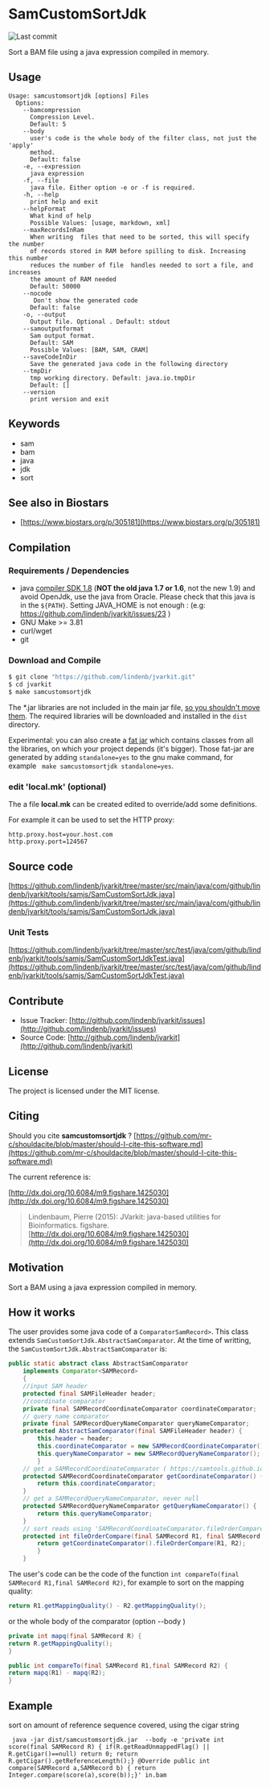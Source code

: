 # SamCustomSortJdk

![Last commit](https://img.shields.io/github/last-commit/lindenb/jvarkit.png)

Sort a BAM file using a java expression compiled in memory.


## Usage

```
Usage: samcustomsortjdk [options] Files
  Options:
    --bamcompression
      Compression Level.
      Default: 5
    --body
      user's code is the whole body of the filter class, not just the 'apply' 
      method. 
      Default: false
    -e, --expression
      java expression
    -f, --file
      java file. Either option -e or -f is required.
    -h, --help
      print help and exit
    --helpFormat
      What kind of help
      Possible Values: [usage, markdown, xml]
    --maxRecordsInRam
      When writing  files that need to be sorted, this will specify the number 
      of records stored in RAM before spilling to disk. Increasing this number 
      reduces the number of file  handles needed to sort a file, and increases 
      the amount of RAM needed
      Default: 50000
    --nocode
       Don't show the generated code
      Default: false
    -o, --output
      Output file. Optional . Default: stdout
    --samoutputformat
      Sam output format.
      Default: SAM
      Possible Values: [BAM, SAM, CRAM]
    --saveCodeInDir
      Save the generated java code in the following directory
    --tmpDir
      tmp working directory. Default: java.io.tmpDir
      Default: []
    --version
      print version and exit

```


## Keywords

 * sam
 * bam
 * java
 * jdk
 * sort



## See also in Biostars

 * [https://www.biostars.org/p/305181](https://www.biostars.org/p/305181)


## Compilation

### Requirements / Dependencies

* java [compiler SDK 1.8](http://www.oracle.com/technetwork/java/index.html) (**NOT the old java 1.7 or 1.6**, not the new 1.9) and avoid OpenJdk, use the java from Oracle. Please check that this java is in the `${PATH}`. Setting JAVA_HOME is not enough : (e.g: https://github.com/lindenb/jvarkit/issues/23 )
* GNU Make >= 3.81
* curl/wget
* git


### Download and Compile

```bash
$ git clone "https://github.com/lindenb/jvarkit.git"
$ cd jvarkit
$ make samcustomsortjdk
```

The *.jar libraries are not included in the main jar file, [so you shouldn't move them](https://github.com/lindenb/jvarkit/issues/15#issuecomment-140099011 ).
The required libraries will be downloaded and installed in the `dist` directory.

Experimental: you can also create a [fat jar](https://stackoverflow.com/questions/19150811/) which contains classes from all the libraries, on which your project depends (it's bigger). Those fat-jar are generated by adding `standalone=yes` to the gnu make command, for example ` make samcustomsortjdk standalone=yes`.

### edit 'local.mk' (optional)

The a file **local.mk** can be created edited to override/add some definitions.

For example it can be used to set the HTTP proxy:

```
http.proxy.host=your.host.com
http.proxy.port=124567
```
## Source code 

[https://github.com/lindenb/jvarkit/tree/master/src/main/java/com/github/lindenb/jvarkit/tools/samjs/SamCustomSortJdk.java](https://github.com/lindenb/jvarkit/tree/master/src/main/java/com/github/lindenb/jvarkit/tools/samjs/SamCustomSortJdk.java)

### Unit Tests

[https://github.com/lindenb/jvarkit/tree/master/src/test/java/com/github/lindenb/jvarkit/tools/samjs/SamCustomSortJdkTest.java](https://github.com/lindenb/jvarkit/tree/master/src/test/java/com/github/lindenb/jvarkit/tools/samjs/SamCustomSortJdkTest.java)


## Contribute

- Issue Tracker: [http://github.com/lindenb/jvarkit/issues](http://github.com/lindenb/jvarkit/issues)
- Source Code: [http://github.com/lindenb/jvarkit](http://github.com/lindenb/jvarkit)

## License

The project is licensed under the MIT license.

## Citing

Should you cite **samcustomsortjdk** ? [https://github.com/mr-c/shouldacite/blob/master/should-I-cite-this-software.md](https://github.com/mr-c/shouldacite/blob/master/should-I-cite-this-software.md)

The current reference is:

[http://dx.doi.org/10.6084/m9.figshare.1425030](http://dx.doi.org/10.6084/m9.figshare.1425030)

> Lindenbaum, Pierre (2015): JVarkit: java-based utilities for Bioinformatics. figshare.
> [http://dx.doi.org/10.6084/m9.figshare.1425030](http://dx.doi.org/10.6084/m9.figshare.1425030)


## Motivation

Sort a BAM using a java expression compiled in memory.

## How it works

The user provides some java code of a `ComparatorSamRecord>`. This class extends `SamCustomSortJdk.AbstractSamComparator`.
At the time of writting, the  `SamCustomSortJdk.AbstractSamComparator` is:


```java
public static abstract class AbstractSamComparator
	implements Comparator<SAMRecord>
	{
	//input SAM header
	protected final SAMFileHeader header;
	//coordinate comparator 
	private final SAMRecordCoordinateComparator coordinateComparator;
	// query name comparator
	private final SAMRecordQueryNameComparator queryNameComparator;
	protected AbstractSamComparator(final SAMFileHeader header) {
		this.header = header;
		this.coordinateComparator = new SAMRecordCoordinateComparator();
		this.queryNameComparator = new SAMRecordQueryNameComparator();
		}
	// get a SAMRecordCoordinateComparator ( https://samtools.github.io/htsjdk/javadoc/htsjdk/htsjdk/samtools/SAMRecordCoordinateComparator.html ), never null 
	protected SAMRecordCoordinateComparator getCoordinateComparator() {
		return this.coordinateComparator;
	}
	// get a SAMRecordQueryNameComparator, never null 
	protected SAMRecordQueryNameComparator getQueryNameComparator() {
		return this.queryNameComparator;
	}
	// sort reads using 'SAMRecordCoordinateComparator.fileOrderCompare' https://samtools.github.io/htsjdk/javadoc/htsjdk/htsjdk/samtools/SAMRecordCoordinateComparator.html
	protected int fileOrderCompare(final SAMRecord R1, final SAMRecord R2) {
    	return getCoordinateComparator().fileOrderCompare(R1, R2);
    	}
	}
```
 
The user's code can be the code of the function `int compareTo(final SAMRecord R1,final SAMRecord R2)`, for example to sort on the mapping quality:

```java
return R1.getMappingQuality() - R2.getMappingQuality();
```

or the whole body of the comparator (option --body )


```java
private int mapq(final SAMRecord R) {
return R.getMappingQuality();
}

public int compareTo(final SAMRecord R1,final SAMRecord R2) {
return mapq(R1) - mapq(R2);
}
```

## Example


sort on amount of reference sequence covered, using the cigar string

```
 java -jar dist/samcustomsortjdk.jar  --body -e 'private int score(final SAMRecord R) { if(R.getReadUnmappedFlag() || R.getCigar()==null) return 0; return R.getCigar().getReferenceLength();} @Override public int compare(SAMRecord a,SAMRecord b) { return Integer.compare(score(a),score(b));}' in.bam
 ```



